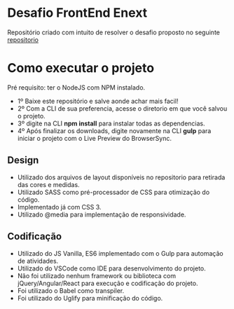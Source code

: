 # Desafio FrontEnd Enext

Repositório criado com intuito de resolver o desafio proposto no seguinte [repositorio](https://github.com/enextgroup/quero-trabalhar-na-enext)

# Como executar o projeto
Pré requisito: ter o NodeJS com NPM instalado.

- 1º Baixe este repositório e salve aonde achar mais facil!
- 2º Com a CLI de sua preferencia, acesse o diretorio em que você salvou o projeto.
- 3º digite na CLI **npm install** para instalar todas as dependencias.
- 4º Após finalizar os downloads, digite novamente na CLI **gulp** para iniciar o projeto com o Live Preview do BrowserSync.

## Design

- Utilizado dos arquivos de layout disponíveis no repositorio para retirada das cores e medidas.
- Utilizado SASS como pré-processador de CSS para otimização do código.
- Implementado já com CSS 3.
- Utilizado @media para implementação de responsividade.

## Codificação

- Utilizado do JS Vanilla, ES6 implementado com o Gulp para automação de atividades.
- Utilizado do VSCode como IDE para desenvolvimento do projeto.
- Não foi utilizado nenhum framework ou biblioteca com jQuery/Angular/React para execução e codificação do projeto.
- Foi utilizado o Babel como transpiler.
- Foi utilizado do Uglify para minificação do código.

